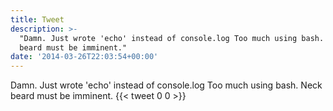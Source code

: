 ```yaml
---
title: Tweet
description: >-
  "Damn. Just wrote 'echo' instead of console.log Too much using bash. Neck
  beard must be imminent."
date: '2014-03-26T22:03:54+00:00'
---
```

Damn. Just wrote 'echo' instead of console.log Too much using bash. Neck beard must be imminent.
      {{< tweet 0 0 >}}
    
